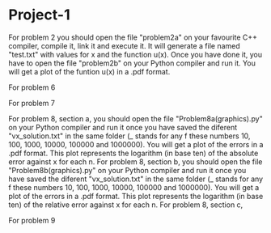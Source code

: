 # Project-1
For problem 2 you should open the file "problem2a" on your favourite C++ compiler, compile it, link it and execute it. It will generate a file named "test.txt" with values for x and the function u(x). Once you have done it, you have to open the file "problem2b" on your Python compiler and run it. You will get a plot of the funtion u(x) in a .pdf format.

For problem 6

For problem 7

For problem 8, section a, you should open the file "Problem8a(graphics).py" on your Python compiler and run it once you have saved the diferent "vx_solution.txt" in the same folder (_ stands for any f these numbers 10, 100, 1000, 10000, 100000 and 1000000). You will get a plot of the errors in a .pdf format. This plot represents the logarithm (in base ten) of the absolute error against x for each n.
For problem 8, section b, you should open the file "Problem8b(graphics).py" on your Python compiler and run it once you have saved the diferent "vx_solution.txt" in the same folder (_ stands for any f these numbers 10, 100, 1000, 10000, 100000 and 1000000). You will get a plot of the errors in a .pdf format. This plot represents the logarithm (in base ten) of the relative error against x for each n.
For problem 8, section c, 

For problem 9
